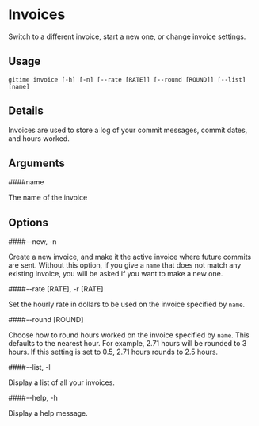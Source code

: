 Invoices
====

Switch to a different invoice, start a new one, or change invoice settings.

Usage
----

	gitime invoice [-h] [-n] [--rate [RATE]] [--round [ROUND]] [--list] [name]

Details
----

Invoices are used to store a log of your commit messages, commit dates, and hours worked.

Arguments
----

####name

The name of the invoice

Options
----

####--new, -n

Create a new invoice, and make it the active invoice where future commits are sent. Without this option, if you give a `name` that does not match any existing invoice, you will be asked if you want to make a new one.

####--rate [RATE], -r [RATE]

Set the hourly rate in dollars to be used on the invoice specified by `name`.

####--round [ROUND]

Choose how to round hours worked on the invoice specified by `name`. This defaults to the nearest hour. For example, 2.71 hours will be rounded to 3 hours. If this setting is set to 0.5, 2.71 hours rounds to 2.5 hours.

####--list, -l

Display a list of all your invoices.

####--help, -h

Display a help message.
